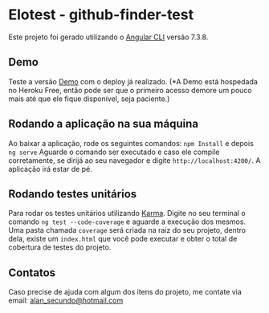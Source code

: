 # Elotest - github-finder-test

Este projeto foi gerado utilizando o [Angular CLI](https://github.com/angular/angular-cli) versão 7.3.8.

## Demo

Teste a versão [Demo](https://github-search-test.herokuapp.com/) com o deploy já realizado. (*A Demo está hospedada no Heroku Free, então pode ser que o primeiro acesso demore um pouco mais até que ele fique disponível, seja paciente.)

## Rodando a aplicação na sua máquina

Ao baixar a aplicação, rode os seguintes comandos:
`npm Install` e depois `ng serve` Aguarde o comando ser executado e caso ele compile corretamente, se dirijá ao seu navegador e digite `http://localhost:4200/`. A aplicação irá estar de pé.


## Rodando testes unitários

Para rodar os testes unitários utilizando [Karma](https://karma-runner.github.io). Digite no seu terminal o comando `ng test --code-coverage` e aguarde a execução dos mesmos. Uma pasta chamada `coverage` será criada na raiz do seu projeto, dentro dela, existe um `index.html` que você pode executar e obter o total de cobertura de testes do projeto.

## Contatos

Caso precise de ajuda com algum dos itens do projeto, me contate via email: alan_secundo@hotmail.com
